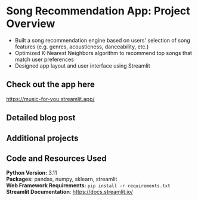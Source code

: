 # Song Recommendation App: Project Overview
- Built a song recommendation engine based on users' selection of song features (e.g. genres, acousticness, danceability, etc.)
- Optimized K-Nearest Neighbors algorithm to recommend top songs that match user preferences
- Designed app layout and user interface using Streamlit
  
## Check out the app here
https://music-for-you.streamlit.app/

## Detailed blog post

## Additional projects

## Code and Resources Used
**Python Version:** 3.11 <br>
**Packages:** pandas, numpy, sklearn, streamlit <br>
**Web Framework Requirements:** ``pip install -r requirements.txt`` <br>
**Streamlit Documentation**: https://docs.streamlit.io/ <br>





